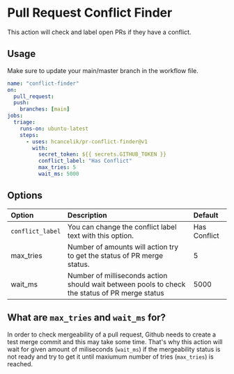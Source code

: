 # Pull Request Conflict Finder

This action will check and label open PRs if they have a conflict. 

## Usage

Make sure to update your main/master branch in the workflow file.

```yaml
name: "conflict-finder"
on: 
  pull_request:
  push:
    branches: [main]
jobs:
  triage:
    runs-on: ubuntu-latest
    steps:
      - uses: hcancelik/pr-conflict-finder@v1
        with:
          secret_token: ${{ secrets.GITHUB_TOKEN }}
          conflict_label: "Has Conflict"
          max_tries: 5
          wait_ms: 5000
```

## Options
|Option|Description|Default|
|:-----|:----------|:------|
|`conflict_label`|You can change the conflict label text with this option.|Has Conflict|
|max_tries|Number of amounts will action try to get the status of PR merge status.|5|
|wait_ms|Number of milliseconds action should wait between pools to check the status of PR merge status|5000|

## What are `max_tries` and `wait_ms` for?
In order to check mergeability of a pull request, Github needs to create a test merge commit and this may take some time. That's why this action will wait for given amount of miliseconds (`wait_ms`) if the mergeability status is not ready and try to get it until maxiumum number of tries (`max_tries`) is reached.  

